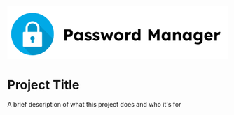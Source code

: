 <p align="center">
<img src="images/cea7bc01a8580673bbaa7ac0e457536b.png">
</p>


# Project Title

A brief description of what this project does and who it's for
